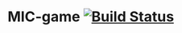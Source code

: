 MIC-game [![Build Status](https://travis-ci.org/damv/MIC-game.svg?branch=master)](https://travis-ci.org/damv/MIC-game)
========
